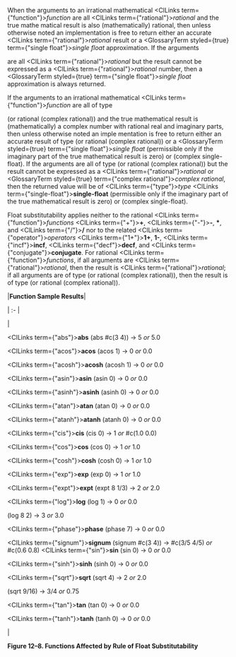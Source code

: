  



When the arguments to an irrational mathematical <ClLinks  term={"function"}><i>function</i></ClLinks> are all <ClLinks  term={"rational"}><i>rational</i></ClLinks> and the true mathe matical result is also (mathematically) rational, then unless otherwise noted an implementation is free to return either an accurate <ClLinks  term={"rational"}><i>rational</i></ClLinks> result or a <GlossaryTerm styled={true} term={"single float"}><i>single float</i></GlossaryTerm> approximation. If the arguments 



are all <ClLinks  term={"rational"}><i>rational</i></ClLinks> but the result cannot be expressed as a <ClLinks  term={"rational"}><i>rational</i></ClLinks> number, then a <GlossaryTerm styled={true} term={"single float"}><i>single float</i></GlossaryTerm> approximation is always returned. 



If the arguments to an irrational mathematical <ClLinks  term={"function"}><i>function</i></ClLinks> are all of type 



(or rational (complex rational)) and the true mathematical result is (mathematically) a complex number with rational real and imaginary parts, then unless otherwise noted an imple mentation is free to return either an accurate result of type (or rational (complex rational)) or a <GlossaryTerm styled={true} term={"single float"}><i>single float</i></GlossaryTerm> (permissible only if the imaginary part of the true mathematical result is zero) or (complex single-float). If the arguments are all of type (or rational (complex rational)) but the result cannot be expressed as a <ClLinks  term={"rational"}><i>rational</i></ClLinks> or <GlossaryTerm styled={true} term={"complex rational"}><i>complex rational</i></GlossaryTerm>, then the returned value will be of <ClLinks  term={"type"}><i>type</i></ClLinks> <ClLinks  term={"single-float"}><b>single-float</b></ClLinks> (permissible only if the imaginary part of the true mathematical result is zero) or (complex single-float). 



Float substitutability applies neither to the rational <ClLinks  term={"function"}><i>functions</i></ClLinks> <ClLinks  term={"+"}><b>+</b></ClLinks>, <ClLinks  term={"-"}><b>-</b></ClLinks>, **\***, and <ClLinks  term={"/"}><b>/</b></ClLinks> nor to the related <ClLinks  term={"operator"}><i>operators</i></ClLinks> <ClLinks  term={"1+"}><b>1+</b></ClLinks>, **1-**, <ClLinks  term={"incf"}><b>incf</b></ClLinks>, <ClLinks  term={"decf"}><b>decf</b></ClLinks>, and <ClLinks  term={"conjugate"}><b>conjugate</b></ClLinks>. For rational <ClLinks  term={"function"}><i>functions</i></ClLinks>, if all arguments are <ClLinks  term={"rational"}><i>rational</i></ClLinks>, then the result is <ClLinks  term={"rational"}><i>rational</i></ClLinks>; if all arguments are of type (or rational (complex rational)), then the result is of type (or rational (complex rational)). 







 



 



|**Function Sample Results**|

| :- |

|<p><ClLinks  term={"abs"}><b>abs</b></ClLinks> (abs #c(3 4)) → 5 *or* 5.0 </p><p><ClLinks  term={"acos"}><b>acos</b></ClLinks> (acos 1) → 0 *or* 0.0 </p><p><ClLinks  term={"acosh"}><b>acosh</b></ClLinks> (acosh 1) → 0 *or* 0.0 </p><p><ClLinks  term={"asin"}><b>asin</b></ClLinks> (asin 0) → 0 *or* 0.0 </p><p><ClLinks  term={"asinh"}><b>asinh</b></ClLinks> (asinh 0) → 0 *or* 0.0 </p><p><ClLinks  term={"atan"}><b>atan</b></ClLinks> (atan 0) → 0 *or* 0.0 </p><p><ClLinks  term={"atanh"}><b>atanh</b></ClLinks> (atanh 0) → 0 *or* 0.0 </p><p><ClLinks  term={"cis"}><b>cis</b></ClLinks> (cis 0) → 1 *or* #c(1.0 0.0) </p><p><ClLinks  term={"cos"}><b>cos</b></ClLinks> (cos 0) → 1 *or* 1.0 </p><p><ClLinks  term={"cosh"}><b>cosh</b></ClLinks> (cosh 0) → 1 *or* 1.0 </p><p><ClLinks  term={"exp"}><b>exp</b></ClLinks> (exp 0) → 1 *or* 1.0 </p><p><ClLinks  term={"expt"}><b>expt</b></ClLinks> (expt 8 1/3) → 2 *or* 2.0 </p><p><ClLinks  term={"log"}><b>log</b></ClLinks> (log 1) → 0 *or* 0.0 </p><p>(log 8 2) → 3 *or* 3.0 </p><p><ClLinks  term={"phase"}><b>phase</b></ClLinks> (phase 7) → 0 *or* 0.0 </p><p><ClLinks  term={"signum"}><b>signum</b></ClLinks> (signum #c(3 4)) → #c(3/5 4/5) *or* #c(0.6 0.8) <ClLinks  term={"sin"}><b>sin</b></ClLinks> (sin 0) → 0 *or* 0.0 </p><p><ClLinks  term={"sinh"}><b>sinh</b></ClLinks> (sinh 0) → 0 *or* 0.0 </p><p><ClLinks  term={"sqrt"}><b>sqrt</b></ClLinks> (sqrt 4) → 2 *or* 2.0 </p><p>(sqrt 9/16) → 3/4 *or* 0.75 </p><p><ClLinks  term={"tan"}><b>tan</b></ClLinks> (tan 0) → 0 *or* 0.0 </p><p><ClLinks  term={"tanh"}><b>tanh</b></ClLinks> (tanh 0) → 0 *or* 0.0</p>|





**Figure 12–8. Functions Affected by Rule of Float Substitutability** 



